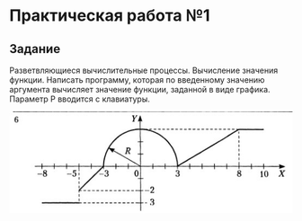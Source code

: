 # Практическая работа №1
## Задание
Разветвляющиеся вычислительные процессы.
Вычисление значения функции. Написать программу, которая по введенному значению аргумента вычисляет
значение функции, заданной в виде графика. Параметр Р вводится с клавиатуры.

![image](./Рисунок6.jpg)
